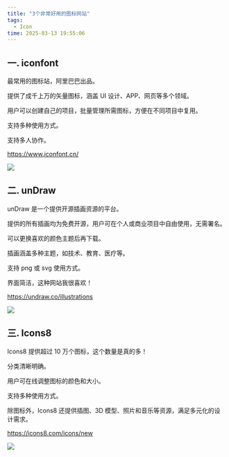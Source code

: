 ```yaml
---
title: "3个非常好用的图标网站"
tags:
  - Icon
time: 2025-03-13 19:55:06
---
```


## 一. iconfont

最常用的图标站，阿里巴巴出品。

提供了成千上万的矢量图标，涵盖 UI 设计、APP、网页等多个领域。

用户可以创建自己的项目，批量管理所需图标，方便在不同项目中复用。

支持多种使用方式。

支持多人协作。

https://www.iconfont.cn/

<img src="./images/26.webp">

## 二. unDraw

unDraw 是一个提供开源插画资源的平台。

提供的所有插画均为免费开源，用户可在个人或商业项目中自由使用，无需署名。

可以更换喜欢的颜色主题后再下载。

插画涵盖多种主题，如技术、教育、医疗等。

支持 png 或 svg 使用方式。

界面简洁，这种网站我很喜欢！

https://undraw.co/illustrations

<img src="./images/27.webp">

## 三. Icons8

Icons8 提供超过 10 万个图标，这个数量是真的多！

分类清晰明确。

用户可在线调整图标的颜色和大小。

支持多种使用方式。

除图标外，Icons8 还提供插图、3D 模型、照片和音乐等资源，满足多元化的设计需求。

https://icons8.com/icons/new

<img src="./images/28.webp">
